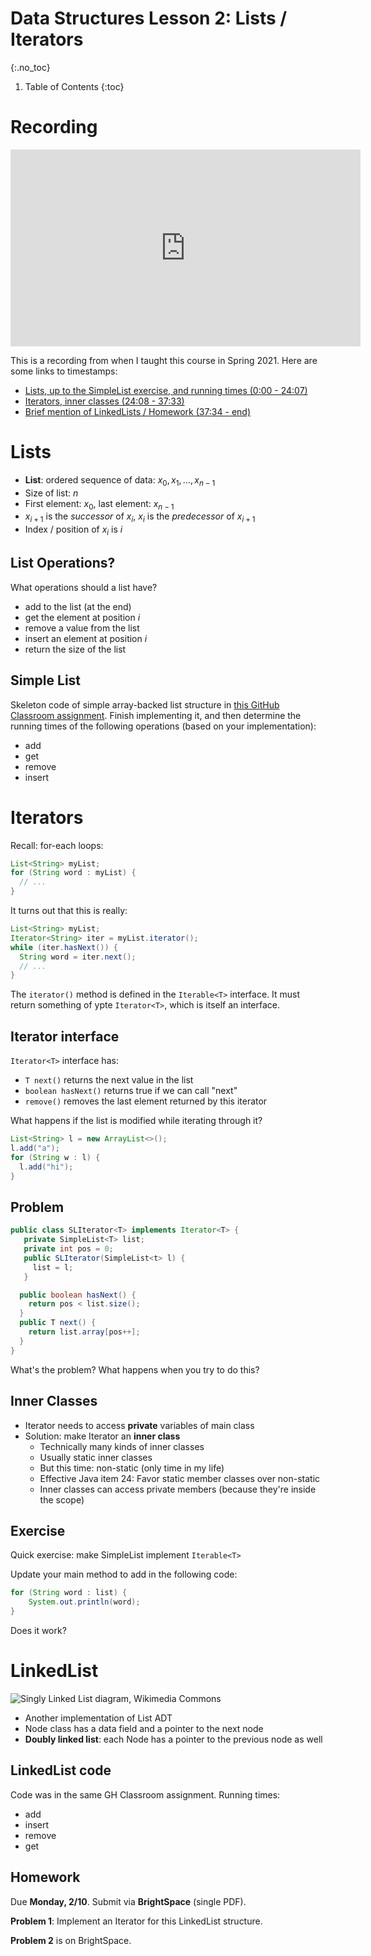 # Data Structures Lesson 2: Lists / Iterators
{:.no_toc}

1. Table of Contents
{:toc}

# Recording

<iframe width="560" height="315" src="https://www.youtube.com/embed/qVgvMUIvqs4?si=k4vIdNLX1MOUaKyY" title="YouTube video player" frameborder="0" allow="accelerometer; autoplay; clipboard-write; encrypted-media; gyroscope; picture-in-picture; web-share" referrerpolicy="strict-origin-when-cross-origin" allowfullscreen></iframe>

This is a recording from when I taught this course in Spring 2021. Here are some links to timestamps:

* [Lists, up to the SimpleList exercise, and running times (0:00 - 24:07)](https://youtu.be/qVgvMUIvqs4?feature=shared)
* [Iterators, inner classes (24:08 - 37:33)](https://youtu.be/qVgvMUIvqs4?feature=shared&t=1447)
* [Brief mention of LinkedLists / Homework (37:34 - end)](https://youtu.be/qVgvMUIvqs4?feature=shared&t=2254)

# Lists

* **List**: ordered sequence of data: $x_0, x_1, \ldots, x_{n-1}$
* Size of list: $n$
* First element: $x_0$, last element: $x_{n-1}$
* $x_{i+1}$ is the *successor* of $x_i$, $x_i$ is the *predecessor* of $x_{i+1}$
* Index / position of $x_i$ is $i$

## List Operations?

What operations should a list have?

* add to the list (at the end)
* get the element at position $i$
* remove a value from the list
* insert an element at position $i$
* return the size of the list

## Simple List

Skeleton code of simple array-backed list structure in [this GitHub Classroom assignment](https://classroom.github.com/a/6r8JNV4a). Finish implementing it, and then determine the running times of the following operations (based on your implementation):

* add
* get
* remove
* insert


# Iterators

Recall: for-each loops: 

```java
List<String> myList;
for (String word : myList) {
  // ...
}
```

It turns out that this is really:

```java
List<String> myList;
Iterator<String> iter = myList.iterator();
while (iter.hasNext()) {
  String word = iter.next();
  // ...
}
```

The `iterator()` method is defined in the `Iterable<T>` interface. It must return something of ypte `Iterator<T>`, which is itself an interface.

## Iterator interface

`Iterator<T>` interface has:

* `T next()` returns the next value in the list
* `boolean hasNext()` returns true if we can call "next"
* `remove()` removes the last element returned by this iterator

What happens if the list is modified while iterating through it?

```java
List<String> l = new ArrayList<>();
l.add("a");
for (String w : l) {
  l.add("hi");
}
```

## Problem

```java
public class SLIterator<T> implements Iterator<T> {
   private SimpleList<T> list;
   private int pos = 0;
   public SLIterator(SimpleList<t> l) {
     list = l;
   }

  public boolean hasNext() {
    return pos < list.size();
  }
  public T next() {
    return list.array[pos++];
  }
}
```

What's the problem? What happens when you try to do this?

## Inner Classes

* Iterator needs to access **private** variables of main class
* Solution: make Iterator an **inner class**
  * Technically many kinds of inner classes
  * Usually static inner classes
  * But this time: non-static (only time in my life)
  * Effective Java item 24: Favor static member classes over non-static
  * Inner classes can access private members (because they're inside the scope)


## Exercise

Quick exercise: make SimpleList implement `Iterable<T>`

Update your main method to add in the following code:

```java
for (String word : list) {
    System.out.println(word);
}
```
Does it work?

# LinkedList

![Singly Linked List diagram, Wikimedia Commons](https://upload.wikimedia.org/wikipedia/commons/6/6d/Singly-linked-list.svg "Singly Linked List diagram, Wikimedia Commons")

* Another implementation of List ADT
* Node class has a data field and a pointer to the next node
* **Doubly linked list**: each Node has a pointer to the previous node as well

## LinkedList code

Code was in the same GH Classroom assignment. Running times:

  * add
  * insert
  * remove
  * get

## Homework

Due **Monday, 2/10**. Submit via **BrightSpace** (single PDF).

**Problem 1**: Implement an Iterator for this LinkedList structure.

**Problem 2** is on BrightSpace.
